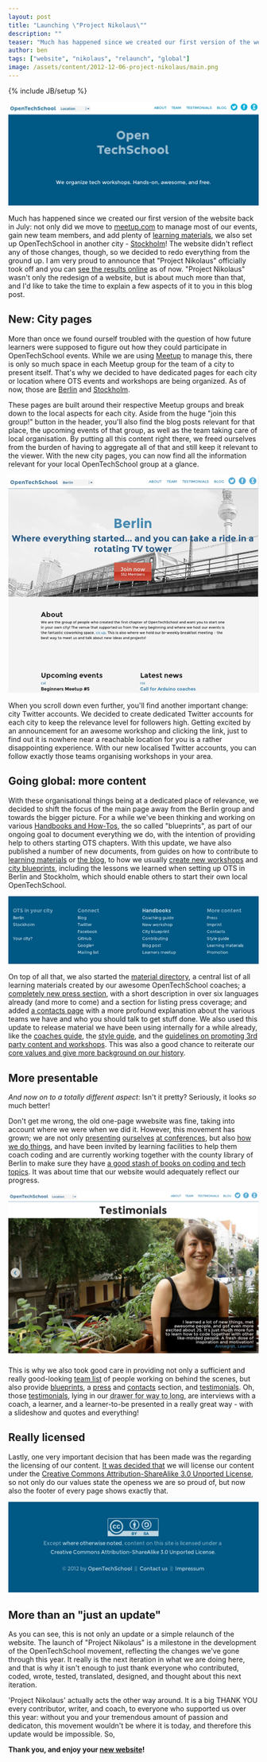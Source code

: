 ```yaml
---
layout: post
title: "Launching \"Project Nikolaus\""
description: ""
teaser: "Much has happened since we created our first version of the website back in July: not only did we move to [meetup.com](http://www.meetup.com/opentechschool-berlin/) to manage most of our events, gain new team members, and add plenty of [learning materials](http://www.openTechSchool.org/material.html), we also set up OpenTechSchool in another city - [Stockholm](http://www.opentechschool.org/stockholm/)! The website didn't reflect any of those changes, though, so we decided to redo everything from the ground up. I am very proud to announce that \"Project Nikolaus\" officially took off and you can [see the results online](http://www.openTechSchool.org/) as of now. \"Project Nikolaus\" wasn't only the redesign of a website, but is about much more than that, and I'd like to take the time to explain a few aspects of it to you in this blog post."
author: ben
tags: ["website", "nikolaus", "relaunch", "global"]
image: /assets/content/2012-12-06-project-nikolaus/main.png
---
```

{% include JB/setup %}

![The new OpenTechSchool header](/assets/content/2012-12-06-project-nikolaus/main.png)

Much has happened since we created our first version of the website back in July: not only did we move to [meetup.com](http://www.meetup.com/opentechschool-berlin/) to manage most of our events, gain new team members, and add plenty of [learning materials](http://www.openTechSchool.org/material.html), we also set up OpenTechSchool in another city - [Stockholm](http://www.opentechschool.org/stockholm/)! The website didn't reflect any of those changes, though, so we decided to redo everything from the ground up. I am very proud to announce that "Project Nikolaus" officially took off and you can [see the results online](http://www.openTechSchool.org/) as of now. "Project Nikolaus" wasn't only the redesign of a website, but is about much more than that, and I'd like to take the time to explain a few aspects of it to you in this blog post.

## New: City pages
More than once we found ourself troubled with the question of how future learners were supposed to figure out how they could participate in OpenTechSchool events. While we are using [Meetup](http://www.meetup.com) to manage this, there is only so much space in each Meetup group for the team of a city to present itself. That's why we decided to have dedicated pages for each city or location where OTS events and workshops are being organized. As of now, those are [Berlin](http://www.opentechschool.org/berlin/) and [Stockholm](http://www.opentechschool.org/stockholm/). 

These pages are built around their respective Meetup groups and break down to the local aspects for each city. Aside from the huge "join this group!" button in the header, you'll also find the blog posts relevant for that place, the upcoming events of that group, as well as the team taking care of local organisation. By putting all this content right there, we freed ourselves from the burden of having to aggregate all of that and still keep it relevant to the viewer. With the new city pages, you can now find all the information relevant for your local OpenTechSchool group at a glance.

![Berlin city page](/assets/content/2012-12-06-project-nikolaus/berlin.png)

When you scroll down even further, you'll find another important change: city Twitter accounts. We decided to create dedicated Twitter accounts for each city to keep the relevance level for followers high. Getting excited by an announcement for an awesome workshop and clicking the link, just to find out it is nowhere near a reachable location for you is a rather disappointing experience. With our new localised Twitter accounts, you can follow exactly those teams organising workshops in your area.

## Going global: more content

With these organisational things being at a dedicated place of relevance, we decided to shift the focus of the main page away from the Berlin group and towards the bigger picture. For a while we've been thinking and working on various [Handbooks and How-Tos](http://www.opentechschool.org/handbooks/), the so called "blueprints", as part of our ongoing goal to document everything we do, with the intention of providing help to others starting OTS chapters. With this update, we have also published a number of new documents, from guides on how to contribute to [learning materials](http://www.opentechschool.org/handbooks/contribute.html) or [the blog](http://www.opentechschool.org/handbooks/blog-posts.html), to how we usually [create new workshops](http://www.opentechschool.org/handbooks/new-workshop.html) and [city blueprints](http://www.opentechschool.org/handbooks/city-blueprint.html), including the lessons we learned when setting up OTS in Berlin and Stockholm, which should enable others to start their own local OpenTechSchool.

![The new footer: full of stuff](/assets/content/2012-12-06-project-nikolaus/footer.png)

On top of all that, we also started the [material directory](http://www.opentechschool.org/material.html), a central list of all learning materials created by our awesome OpenTechSchool coaches; a [completely new press section](http://www.opentechschool.org/press.html), with a short description in over six languages already (and more to come) and a section for listing press coverage; and added [a contacts page](http://www.opentechschool.org/contact.html) with a more profound explanation about the various teams we have and who you should talk to get stuff done. We also used this update to release material we have been using internally for a while already, like the [coaches guide](http://opentechschool.github.com/slides/presentations/coaching/), the [style guide](http://www.opentechschool.org/handbooks/styles.html), and the [guidelines on promoting 3rd party content and workshops](http://www.opentechschool.org/handbooks/promotion.html). This was also a good chance to reiterate our [core values and give more background on our history](http://www.opentechschool.org/about.html).

## More presentable

_And now on to a totally different aspect_: Isn't it pretty? Seriously, it looks _so_ much better!

Don't get me wrong, the old one-page wwebsite was fine, taking into account where we were when we did it. However, this movement has grown; we are not only [presenting](http://geekgirlmeetupberlin.wordpress.com/2012/09/23/thank-you/) [ourselves](https://www.campus-party.eu/2012/developers.html#OpenTechSchool "OpenTechSchool presented at CampusParty") [at conferences](http://open-strategies.de/sessions/opentechschool "OpenTechSchool presented at Summit of Newthinking"), but also [how we do things](http://open-strategies.de/sessions/opencurriculum-github-for-the-win "OpenCurriculum: Github for the Win"), and have been invited by learning facilities to help them coach coding and are currently working together with the county library of Berlin to make sure they have [a good stash of books on coding and tech topics](https://github.com/OpenTechSchool/bookshelf). It was about time that our website would adequately reflect our progress.

![The beautiful testimonials](/assets/content/2012-12-06-project-nikolaus/testimonials.png)

This is why we also took good care in providing not only a sufficient and really good-looking [team list](http://www.opentechschool.org/team.html) of people working on behind the scenes, but also provide [blueprints](http://www.opentechschool.org/handbooks/), a [press](http://www.opentechschool.org/press.html) and [contacts](http://www.opentechschool.org/contact.html) section, and [testimonials](http://www.opentechschool.org/testimonials.html). Oh, those [testimonials](http://www.opentechschool.org/testimonials.html), lying in our <abbr title="we actually did them for the first iteration but never found the time to integrate them">drawer for way to long</abbr>, are interviews with a coach, a learner, and a learner-to-be presented in a really great way - with a slideshow and quotes and everything!


## Really licensed

Lastly, one very important decision that has been made was the regarding the licensing of our content. [It was decided that](https://groups.google.com/a/opentechschool.org/d/msg/discuss.global/GhpjAcmk9Fk/hhc7cYF-2bkJ) we will license our content under the [Creative Commons Attribution-ShareAlike 3.0 Unported License](http://creativecommons.org/licenses/by-sa/3.0/deed.en_US), so not only do our values state the openess we are so proud of, but now also the footer of every page shows exactly that.

![CC-Licenced](/assets/content/2012-12-06-project-nikolaus/cc-licence-footer.png)

## More than an "just an update"

As you can see, this is not only an update or a simple relaunch of the website. The launch of "Project Nikolaus" is a milestone in the development of the OpenTechSchool movement, reflecting the changes we've gone through this year. It really is the next iteration in what we are doing here, and that is why it isn't enough to just thank everyone who contributed, coded, wrote, tested, translated, designed, and thought about this next iteration.

'Project Nikolaus' actually acts the other way around. It is a big THANK YOU every contributor, writer, and coach, to everyone who supported us over this year: without you and your tremendous amount of passion and dedicaton, this movement wouldn't be where it is today, and therefore this update would be impossible. So,

**Thank you, and enjoy your [new website](http://www.opentechschool.org)!**

